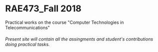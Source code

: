 # RAE473_Fall 2018 
Practical works on the course "Computer Technologies in Telecommunications"
###### *Present site will contain all the assingments and student's contributions doing practical tasks.*

